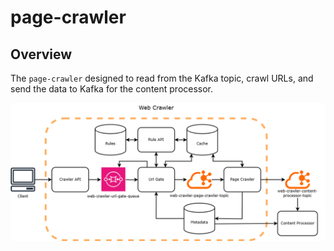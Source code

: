 # page-crawler

## Overview

The `page-crawler` designed to read from the Kafka topic, crawl URLs, and send the data to Kafka for the
content processor.

![scheme](docs/scheme.png)
